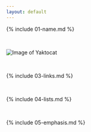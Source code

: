```yaml
---
layout: default
---
```


{% include 01-name.md %}

<br>

![Image of Yaktocat](https://octodex.github.com/images/yaktocat.png)


<br>

{% include 03-links.md %}

<br>

{% include 04-lists.md %}

<br>

{% include 05-emphasis.md %}